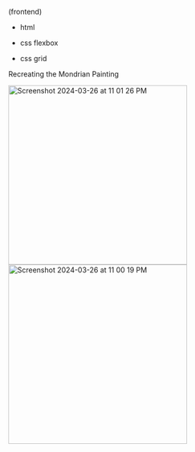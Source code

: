 (frontend)

- html
  
- css flexbox
  
- css grid

Recreating the Mondrian Painting 

<img width="356" alt="Screenshot 2024-03-26 at 11 01 26 PM" src="https://github.com/carolina-bolnykh/frontend/assets/91427069/67b57ef6-915b-463f-a071-048af095af1e">

<img width="356" alt="Screenshot 2024-03-26 at 11 00 19 PM" src="https://github.com/carolina-bolnykh/frontend/assets/91427069/423f1cba-ff9a-4f4e-a4c1-5704052040de">
